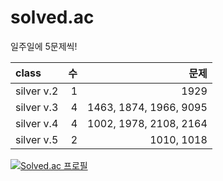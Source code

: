 # solved.ac
일주일에 5문제씩!


|class|수|문제|
|:-----|--:|----:|
|silver v.2|1|1929|
|silver v.3|4|1463, 1874, 1966, 9095|
|silver v.4|4|1002, 1978, 2108, 2164|
|silver v.5|2|1010, 1018|

[![Solved.ac
프로필](http://mazassumnida.wtf/api/generate_badge?boj=hhzet11)](https://solved.ac/hhzet11)

